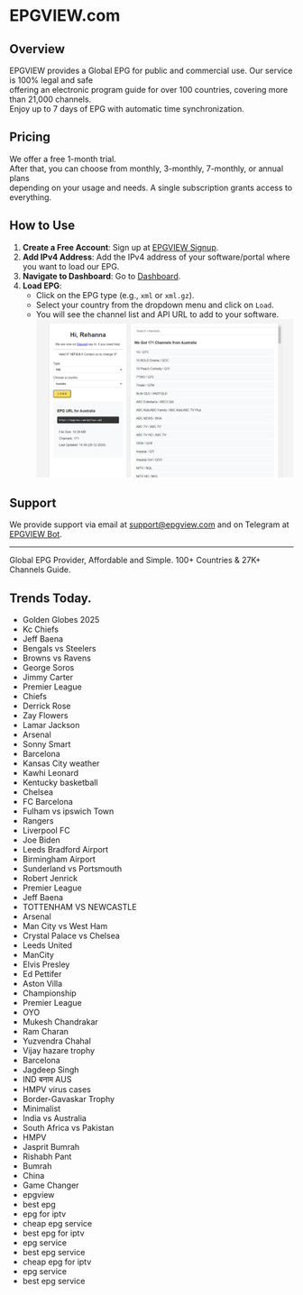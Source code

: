 # EPGVIEW.com



## Overview
EPGVIEW provides a Global EPG for public and commercial use. Our service is 100% legal and safe\
offering an electronic program guide for over 100 countries, covering more than 21,000 channels.\
Enjoy up to 7 days of EPG with automatic time synchronization.

## Pricing
We offer a free 1-month trial. \
After that, you can choose from monthly, 3-monthly, 7-monthly, or annual plans \
depending on your usage and needs. A single subscription grants access to everything.

## How to Use
1. **Create a Free Account**: Sign up at [EPGVIEW Signup](https://epgview.com/signup.php).
2. **Add IPv4 Address**: Add the IPv4 address of your software/portal where you want to load our EPG.
3. **Navigate to Dashboard**: Go to [Dashboard](https://epgview.com/dashboard.php).
4. **Load EPG**:
   - Click on the EPG type (e.g., `xml` or `xml.gz`).
   - Select your country from the dropdown menu and click on `Load`.
   - You will see the channel list and API URL to add to your software.
![EPGVIEW](img/dashboard.png)
## Support
We provide support via email at [support@epgview.com](mailto:support@epgview.com) and on Telegram at [EPGVIEW Bot](https://t.me/epgview_bot).

---

Global EPG Provider, Affordable and Simple. 100+ Countries & 27K+ Channels Guide.

## Trends Today.

- Golden Globes 2025
- Kc Chiefs
- Jeff Baena
- Bengals vs Steelers
- Browns vs Ravens
- George Soros
- Jimmy Carter
- Premier League
- Chiefs
- Derrick Rose
- Zay Flowers
- Lamar Jackson
- Arsenal
- Sonny Smart
- Barcelona
- Kansas City weather
- Kawhi Leonard
- Kentucky basketball
- Chelsea
- FC Barcelona
- Fulham vs ipswich Town
- Rangers
- Liverpool FC
- Joe Biden
- Leeds Bradford Airport
- Birmingham Airport
- Sunderland vs Portsmouth
- Robert Jenrick
- Premier League
- Jeff Baena
- TOTTENHAM VS NEWCASTLE
- Arsenal
- Man City vs West Ham
- Crystal Palace vs Chelsea
- Leeds United
- ManCity
- Elvis Presley
- Ed Pettifer
- Aston Villa
- Championship
- Premier League
- OYO
- Mukesh Chandrakar
- Ram Charan
- Yuzvendra Chahal
- Vijay hazare trophy
- Barcelona
- Jagdeep Singh
- IND बनाम AUS
- HMPV virus cases
- Border-Gavaskar Trophy
- Minimalist
- India vs Australia
- South Africa vs Pakistan
- HMPV
- Jasprit Bumrah
- Rishabh Pant
- Bumrah
- China
- Game Changer
- epgview
- best epg
- epg for iptv
- cheap epg service
- best epg for iptv
- epg service
- best epg service
- cheap epg for iptv
- epg service
- best epg service
